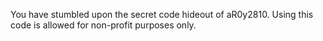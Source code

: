 You have stumbled upon the secret code hideout of aR0y2810. Using this code is allowed for non-profit purposes only.
